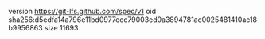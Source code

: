 version https://git-lfs.github.com/spec/v1
oid sha256:d5edfa14a796e11bd0977ecc79003ed0a3894781ac0025481410ac18b9956863
size 11693
